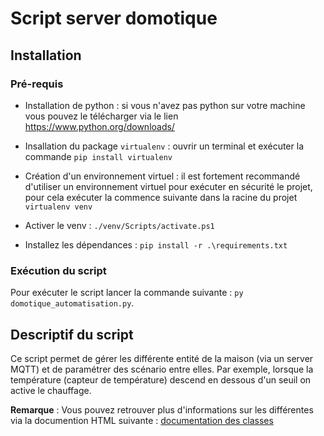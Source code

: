 # Script server domotique 

## Installation

### Pré-requis
- Installation de python : si vous n'avez pas python sur votre machine vous pouvez le télécharger via le lien https://www.python.org/downloads/

- Insallation du package `virtualenv` : ouvrir un terminal et exécuter la commande `pip install virtualenv`

- Création d'un environnement virtuel : il est fortement recommandé d'utiliser un environnement virtuel pour exécuter en sécurité le projet, pour cela exécuter la commence suivante dans la racine du projet `virtualenv venv`

- Activer le venv : `./venv/Scripts/activate.ps1`

- Installez les dépendances : `pip install -r .\requirements.txt`

### Exécution du script

Pour exécuter le script lancer la commande suivante : `py domotique_automatisation.py`.

## Descriptif du script

Ce script permet de gérer les différente entité de la maison (via un server MQTT) et de paramétrer des scénario entre elles. Par exemple, lorsque la température (capteur de température) descend en dessous d'un seuil on active le chauffage. 

**Remarque** : Vous pouvez retrouver plus d'informations sur les différentes via la documention HTML suivante : [documentation des classes](https://work.lucien-brd.com/doc/index.html)



